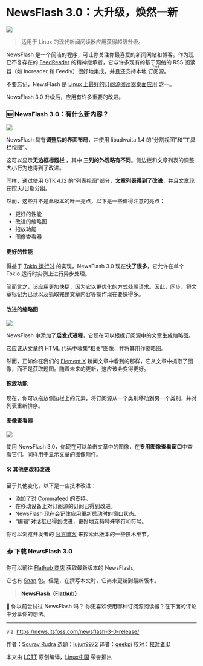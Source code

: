 [#]: subject: "NewsFlash 3.0: The Big Upgrade Gets a New Look and Features"
[#]: via: "https://news.itsfoss.com/newsflash-3-0-release/"
[#]: author: "Sourav Rudra https://news.itsfoss.com/author/sourav/"
[#]: collector: "lujun9972/lctt-scripts-1693450080"
[#]: translator: "geekpi"
[#]: reviewer: "wxy"
[#]: publisher: "wxy"
[#]: url: "https://linux.cn/article-16237-1.html"

NewsFlash 3.0：大升级，焕然一新
======

![][0]

> 适用于 Linux 的现代新闻阅读器应用获得超级升级。

NewsFlash 是一个简洁的程序，可让你关注你最喜爱的新闻网站和博客。作为现已不复存在的 [FeedReader][1] 的精神继承者，它与许多现有的基于网络的 RSS 阅读器（如 Inoreader 和 Feedly）很好地集成，并且还支持本地 <ruby>订阅源<rt>Feed</rt></ruby>。

不要忘记，NewsFlash 是 [Linux 上最好的订阅源阅读器桌面应用][2] 之一。

NewsFlash 3.0 升级后，应用有许多重要的改进。

### 🆕 NewsFlash 3.0：有什么新内容？

![][3]

NewsFlash 具有**调整后的界面布局**，并使用 libadwaita 1.4 的“分割视图”和“工具栏视图”。

这可以显示**无边框标题栏** ，其中 **三列的外观略有不同**。侧边栏和文章列表的调整大小行为也得到了改进。

同样，通过使用 GTK 4.12 的“列表视图”部分，**文章列表得到了改进**，并且文章现在按天/日期分组。

然而，这些并不是此版本的唯一亮点，以下是一些值得注意的亮点：

   * 更好的性能
   * 改进的缩略图
   * 拖放功能
   * 图像查看器

#### 更好的性能

得益于 [Tokio 运行时][4] 的实现，NewsFlash 3.0 现在**快了很多**，它允许在单个 Tokio 运行时实例上进行异步处理。

简而言之，该应用更加快捷，因为它以更优化的方式处理请求。因此，同步、将文章标记为已读以及抓取完整文章内容等操作现在要快得多。

#### 改进的缩略图

![][5]

NewsFlash 中添加了**启发式进程**，它现在可以根据订阅源中的文章生成缩略图。

它应该从文章的 HTML 代码中收集“相关”图像，并将其用作缩略图。

然而，正如你在我们的 [Element X][6] 新闻文章中看到的那样，它从文章中抓取了图像，而不是获取题图。随着未来的更新，这应该会变得更好。

#### 拖放功能

现在，你可以拖放侧边栏上的元素，将订阅源从一个类别移动到另一个类别，并对列表重新排序。

#### 图像查看器

![][8]

使用 NewsFlash 3.0，你现在可以单击文章中的图像，在**专用图像查看窗口**中查看它们。同样用于显示文章的图像附件。

#### 🛠️ 其他更改和改进

至于其他变化，以下是一些技术改进：

   * 添加了对 [Commafeed][9] 的支持。
   * 在移动设备上对订阅源的订阅已得到改进。
   * NewsFlash 现在会记住应用重新启动时的窗口状态。
   * “编辑”对话框已得到改进，更好地支持特殊字符和符号。

你可以浏览开发者的 [官方博客][10] 来探索此版本的一些技术细节。

### 📥 下载 NewsFlash 3.0

你可以前往 [Flathub 商店][11] 获取最新版本的 NewsFlash。

它也有 [Snap][12] 包。但是，在撰写本文时，它尚未更新到最新版本。

> **[NewsFlash（Flathub）][11]**

💬 你以前尝试过 NewsFlash 吗？ 你更喜欢使用哪种订阅源阅读器？在下面的评论中分享你的想法。

--------------------------------------------------------------------------------

via: https://news.itsfoss.com/newsflash-3-0-release/

作者：[Sourav Rudra][a]
选题：[lujun9972][b]
译者：[geekpi](https://github.com/geekpi)
校对：[校对者ID](https://github.com/校对者ID)

本文由 [LCTT](https://github.com/LCTT/TranslateProject) 原创编译，[Linux中国](https://linux.cn/) 荣誉推出

[a]: https://news.itsfoss.com/author/sourav/
[b]: https://github.com/lujun9972
[1]: https://github.com/jangernert/FeedReader
[2]: https://itsfoss.com/feed-reader-apps-linux/
[3]: https://news.itsfoss.com/content/images/2023/09/NewsFlash_3.0_1.jpg
[4]: https://tokio.rs/tokio/tutorial
[5]: https://news.itsfoss.com/content/images/2023/09/NewsFlash_3.0_2.jpg
[6]: https://linux.cn/article-16235-1.html
[8]: https://news.itsfoss.com/content/images/2023/09/NewsFlash_3.0_3.jpg
[9]: https://www.commafeed.com/
[10]: https://blogs.gnome.org/jangernert/2023/09/22/newsflash-3-0/
[11]: https://flathub.org/apps/io.gitlab.news_flash.NewsFlash
[12]: https://snapcraft.io/newsflash
[0]: https://img.linux.net.cn/data/attachment/album/202309/28/140112c761cazfcocf6ogd.jpg